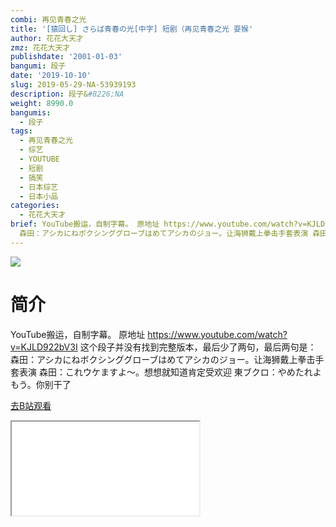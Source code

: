 ```yaml
---
combi: 再见青春之光
title: '[猿回し] さらば青春の光[中字] 短剧（再见青春之光 耍猴'
author: 花花大天才
zmz: 花花大天才
publishdate: '2001-01-03'
bangumi: 段子
date: '2019-10-10'
slug: 2019-05-29-NA-53939193
description: 段子&#8226;NA
weight: 8990.0
bangumis:
  - 段子
tags:
  - 再见青春之光
  - 综艺
  - YOUTUBE
  - 短剧
  - 搞笑
  - 日本综艺
  - 日本小品
categories:
  - 花花大天才
brief: YouTube搬运，自制字幕。 原地址 https://www.youtube.com/watch?v=KJLD922bV3I 这个段子并没有找到完整版本，最后少了两句，最后两句是：
  森田：アシカにねボクシンググローブはめてアシカのジョー。让海狮戴上拳击手套表演 森田：これウケますよ～。想想就知道肯定受欢迎 東ブクロ：やめたれよもう。你别干了
---
```

![](https://raw.githubusercontent.com/tcgriffith/owaraisite/master/static/tmpimg/bf8d7fee27e23ed63e1357146e0217957ac3467c.jpg.480.jpg)
# 简介  
YouTube搬运，自制字幕。
原地址 https://www.youtube.com/watch?v=KJLD922bV3I
这个段子并没有找到完整版本，最后少了两句，最后两句是：
森田：アシカにねボクシンググローブはめてアシカのジョー。让海狮戴上拳击手套表演
森田：これウケますよ～。想想就知道肯定受欢迎
東ブクロ：やめたれよもう。你别干了  

[去B站观看](https://www.bilibili.com/video/av53939193/)
<div class ="resp-container"><iframe class="testiframe" src="//player.bilibili.com/player.html?aid=53939193"", scrolling="no", allowfullscreen="true" > </iframe></div> 
